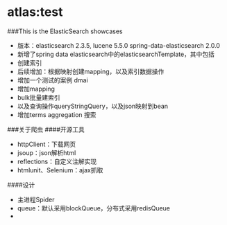 atlas:test
====

###This is the ElasticSearch showcases
 + 版本：elasticsearch 2.3.5, lucene 5.5.0 spring-data-elasticsearch 2.0.0
 + 新增了spring data elasticsearch中的elasticsearchTemplate，其中包括
  + 创建索引
  + 后续增加：根据映射创建mapping，以及索引数据操作
 + 增加一个测试的案例 dmai
  + 增加mapping
  + bulk批量建索引
  + 以及查询操作queryStringQuery，以及json映射到bean
  + 增加terms aggregation 搜索
  
###关于爬虫
####开源工具
+ httpClient：下载网页
+ jsoup：json解析html
+ reflections：自定义注解实现
+ htmlunit、Selenium：ajax抓取

####设计
+ 主进程Spider
+ queue：默认采用blockQueue，分布式采用redisQueue
+ 











